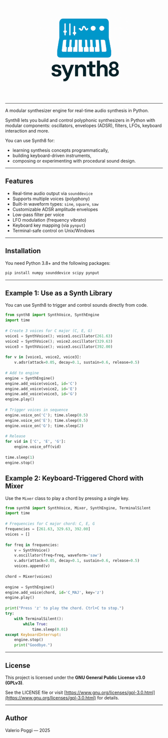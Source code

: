 <!-- ![synth8 logo](assets/logo.png) -->
<p align="center">
  <img src="logo/logo_small.png" alt="synth8 logo" width="300"/>
</p>

---

A modular synthesizer engine for real-time audio synthesis in Python.

Synth8 lets you build and control polyphonic synthesizers in Python with
modular components: oscillators, envelopes (ADSR), filters, LFOs, keyboard
interaction and more.

You can use Synth8 for:
- learning synthesis concepts programmatically,
- building keyboard-driven instruments,
- composing or experimenting with procedural sound design.

---

## Features

- Real-time audio output via `sounddevice`
- Supports multiple voices (polyphony)
- Built-in waveform types: `sine`, `square`, `saw`
- Customizable ADSR amplitude envelopes
- Low-pass filter per voice
- LFO modulation (frequency vibrato)
- Keyboard key mapping (via `pynput`)
- Terminal-safe control on Unix/Windows

---

## Installation

You need Python 3.8+ and the following packages:

```bash
pip install numpy sounddevice scipy pynput
```

---

## Example 1: Use as a Synth Library

You can use Synth8 to trigger and control sounds directly from code.

```python
from synth8 import SynthVoice, SynthEngine
import time

# Create 3 voices for C major (C, E, G)
voice1 = SynthVoice(); voice1.oscillator(261.63)
voice2 = SynthVoice(); voice2.oscillator(329.63)
voice3 = SynthVoice(); voice3.oscillator(392.00)

for v in [voice1, voice2, voice3]:
    v.adsr(attack=0.05, decay=0.1, sustain=0.6, release=0.5)

# Add to engine
engine = SynthEngine()
engine.add_voice(voice1, id='C')
engine.add_voice(voice2, id='E')
engine.add_voice(voice3, id='G')
engine.play()

# Trigger voices in sequence
engine.voice_on('C'); time.sleep(0.5)
engine.voice_on('E'); time.sleep(0.5)
engine.voice_on('G'); time.sleep(2)

# Release
for vid in ['C', 'E', 'G']:
    engine.voice_off(vid)

time.sleep(1)
engine.stop()
```

## Example 2: Keyboard-Triggered Chord with Mixer

Use the `Mixer` class to play a chord by pressing a single key.

```python
from synth8 import SynthVoice, Mixer, SynthEngine, TerminalSilent
import time

# Frequencies for C major chord: C, E, G
frequencies = [261.63, 329.63, 392.00]
voices = []

for freq in frequencies:
    v = SynthVoice()
    v.oscillator(freq=freq, waveform='saw')
    v.adsr(attack=0.05, decay=0.1, sustain=0.6, release=0.5)
    voices.append(v)

chord = Mixer(voices)

engine = SynthEngine()
engine.add_voice(chord, id='C_MAJ', key='z')
engine.play()

print("Press 'z' to play the chord. Ctrl+C to stop.")
try:
    with TerminalSilent():
        while True:
            time.sleep(0.01)
except KeyboardInterrupt:
    engine.stop()
    print("Goodbye.")
```
---

## License

This project is licensed under the **GNU General Public License v3.0 (GPLv3)**.

See the LICENSE file or visit [https://www.gnu.org/licenses/gpl-3.0.html](https://www.gnu.org/licenses/gpl-3.0.html) for details.

---

## Author

Valerio Poggi — 2025


